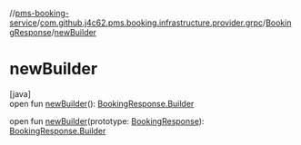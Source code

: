 //[pms-booking-service](../../../index.md)/[com.github.j4c62.pms.booking.infrastructure.provider.grpc](../index.md)/[BookingResponse](index.md)/[newBuilder](new-builder.md)

# newBuilder

[java]\
open fun [newBuilder](new-builder.md)(): [BookingResponse.Builder](-builder/index.md)

open fun [newBuilder](new-builder.md)(prototype: [BookingResponse](index.md)): [BookingResponse.Builder](-builder/index.md)
